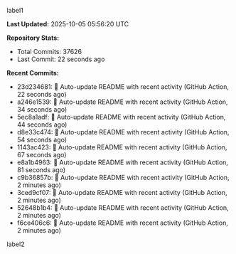 
label1 
<!-- ACTIVITY_START -->
**Last Updated:** 2025-10-05 05:56:20 UTC

**Repository Stats:**
- Total Commits: 37626
- Last Commit: 22 seconds ago

**Recent Commits:**
- 23d234681: 🤖 Auto-update README with recent activity (GitHub Action, 22 seconds ago)
- a246e1539: 🤖 Auto-update README with recent activity (GitHub Action, 34 seconds ago)
- 5ec8a1adf: 🤖 Auto-update README with recent activity (GitHub Action, 44 seconds ago)
- d8e33c474: 🤖 Auto-update README with recent activity (GitHub Action, 54 seconds ago)
- 1143ac423: 🤖 Auto-update README with recent activity (GitHub Action, 67 seconds ago)
- e8a1b4963: 🤖 Auto-update README with recent activity (GitHub Action, 81 seconds ago)
- c9b36857b: 🤖 Auto-update README with recent activity (GitHub Action, 2 minutes ago)
- 3ced9cf07: 🤖 Auto-update README with recent activity (GitHub Action, 2 minutes ago)
- 52648b1b4: 🤖 Auto-update README with recent activity (GitHub Action, 2 minutes ago)
- f6ce406c6: 🤖 Auto-update README with recent activity (GitHub Action, 2 minutes ago)
<!-- ACTIVITY_END -->

label2
